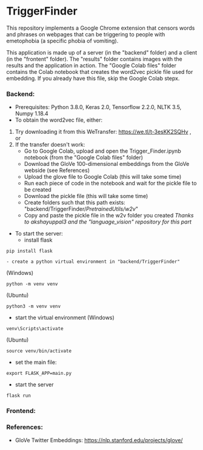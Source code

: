 # TriggerFinder

This repository implements a Google Chrome extension that censors words and phrases on webpages that can be triggering to people with emetophobia (a specific phobia of vomiting).

This application is made up of a server (in the "backend" folder) and a client (in the "frontent" folder). The "results" folder contains images with the results and the application in action. The "Google Colab files" folder contains the Colab notebook that creates the word2vec pickle file used for embedding. If you already have this file, skip the Google Colab stepx.

### Backend:
- Prerequisites: Python 3.8.0, Keras 2.0, Tensorflow 2.2.0, NLTK 3.5, Numpy 1.18.4
- To obtain the word2vec file, either:
1. Try downloading it from this WeTransfer: https://we.tl/t-3esKK2SQHv , or
2. If the transfer doesn't work:
    - Go to Google Colab, upload and open the Trigger_Finder.ipynb notebook (from the "Google Colab files" folder)
    - Download the GloVe 100-dimensional embeddings from the GloVe webside (see References)
    - Upload the glove file to Google Colab (this will take some time)
    - Run each piece of code in the notebook and wait for the pickle file to be created
    - Download the pickle file (this will take some time)
    - Create folders such that this path exists: "backend/TriggerFinder/*PretrainedUtils/w2v*"
    - Copy and paste the pickle file in the w2v folder you created
*Thanks to akshayuppal3 and the "language_vision" repository for this part*
- To start the server:
    - install flask 
```
pip install flask
```
    - create a python virtual environment in "backend/TriggerFinder" 
(Windows) 
```
python -m venv venv
```
(Ubuntu) 
```
python3 -m venv venv
```
    
    
   - start the virtual environment
(Windows) 
```
venv\Scripts\activate
```
(Ubuntu)
```
source venv/bin/activate
```
   - set the main file: 
```
export FLASK_APP=main.py
```
   - start the server
```
flask run
```


### Frontend:

### References:
- GloVe Twitter Embeddings: https://nlp.stanford.edu/projects/glove/
